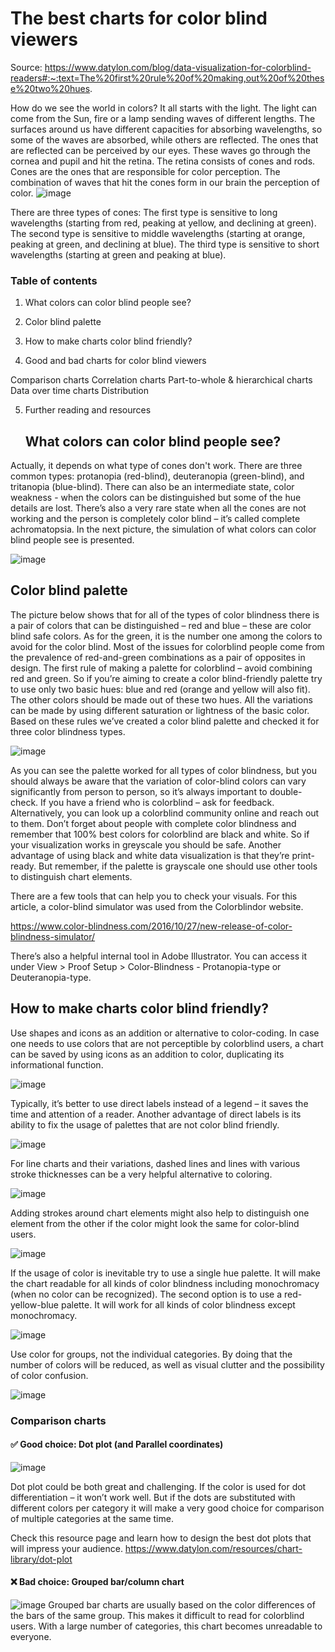 # The best charts for color blind viewers

Source: https://www.datylon.com/blog/data-visualization-for-colorblind-readers#:~:text=The%20first%20rule%20of%20making,out%20of%20these%20two%20hues.



   How do we see the world in colors? It all starts with the light. The light can come from the Sun, fire or a lamp sending waves of different lengths. The surfaces around us have different capacities for absorbing wavelengths, so some of the waves are absorbed, while others are reflected. The ones that are reflected can be perceived by our eyes. These waves go through the cornea and pupil and hit the retina. The retina consists of cones and rods. Cones are the ones that are responsible for color perception. The combination of waves that hit the cones form in our brain the perception of color.
   ![image](https://github.com/liubovkyry/DataVisualization/assets/118057504/080ff03d-4873-4ba0-8d3e-53ee53e49248)

   There are three types of cones: The first type is sensitive to long wavelengths (starting from red, peaking at yellow, and declining at green). The second type is sensitive to middle wavelengths (starting at orange, peaking at green, and declining at blue). The third type is sensitive to short wavelengths (starting at green and peaking at blue).
   
### Table of contents
 

1. What colors can color blind people see?

2. Color blind palette

3. How to make charts color blind friendly?

4. Good and bad charts for color blind viewers

Comparison charts
Correlation charts
Part-to-whole & hierarchical charts
Data over time charts
Distribution

5. Further reading and resources

   ## What colors can color blind people see?
Actually, it depends on what type of cones don't work. There are three common types: protanopia (red-blind), deuteranopia (green-blind), and tritanopia (blue-blind). There can also be an intermediate state, color weakness - when the colors can be distinguished but some of the hue details are lost. There’s also a very rare state when all the cones are not working and the person is completely color blind – it’s called complete achromatopsia. In the next picture, the simulation of what colors can color blind people see is presented.

![image](https://github.com/liubovkyry/DataVisualization/assets/118057504/c778dea6-67c4-4a9a-98ef-632123da3f30)

## Color blind palette
The picture below shows that for all of the types of color blindness there is a pair of colors that can be distinguished – red and blue – these are color blind safe colors. As for the green, it is the number one among the colors to avoid for the color blind. Most of the issues for colorblind people come from the prevalence of red-and-green combinations as a pair of opposites in design. The first rule of making a palette for colorblind – avoid combining red and green. So if you’re aiming to create a color blind-friendly palette try to use only two basic hues: blue and red (orange and yellow will also fit). The other colors should be made out of these two hues. All the variations can be made by using different saturation or lightness of the basic color. Based on these rules we’ve created a color blind palette and checked it for three color blindness types. 

![image](https://github.com/liubovkyry/DataVisualization/assets/118057504/c2c6fcdc-d547-4c83-86eb-ac5020847e03)

As you can see the palette worked for all types of color blindness, but you should always be aware that the variation of color-blind colors can vary significantly from person to person, so it’s always important to double-check. If you have a friend who is colorblind – ask for feedback. Alternatively, you can look up a colorblind community online and reach out to them. Don’t forget about people with complete color blindness and remember that 100% best colors for colorblind are black and white. So if your visualization works in greyscale you should be safe. Another advantage of using black and white data visualization is that they’re print-ready. But remember, if the palette is grayscale one should use other tools to distinguish chart elements.

There are a few tools that can help you to check your visuals. For this article, a color-blind simulator was used from the Colorblindor website.

https://www.color-blindness.com/2016/10/27/new-release-of-color-blindness-simulator/

There’s also a helpful internal tool in Adobe Illustrator. You can access it under View > Proof Setup > Color-Blindness - Protanopia-type or Deuteranopia-type.

## How to make charts color blind friendly?
Use shapes and icons as an addition or alternative to color-coding. In case one needs to use colors that are not perceptible by colorblind users, a chart can be saved by using icons as an addition to color, duplicating its informational function.

![image](https://github.com/liubovkyry/DataVisualization/assets/118057504/d767d385-e68d-46e3-b9ca-35dd9dbccc9b)

Typically, it’s better to use direct labels instead of a legend – it saves the time and attention of a reader. Another advantage of direct labels is its ability to fix the usage of palettes that are not color blind friendly.

![image](https://github.com/liubovkyry/DataVisualization/assets/118057504/670a03b5-5d47-4c3c-b3fc-1003e0db99c1)



For line charts and their variations, dashed lines and lines with various stroke thicknesses can be a very helpful alternative to coloring.

![image](https://github.com/liubovkyry/DataVisualization/assets/118057504/bac11814-f899-4ce3-b529-e4d622858d5e)

Adding strokes around chart elements might also help to distinguish one element from the other if the color might look the same for color-blind users.

![image](https://github.com/liubovkyry/DataVisualization/assets/118057504/17ed931f-d7b4-4e2c-8ac4-7d57d8173817)

If the usage of color is inevitable try to use a single hue palette. It will make the chart readable for all kinds of color blindness including monochromacy (when no color can be recognized). The second option is to use a red-yellow-blue palette. It will work for all kinds of color blindness except monochromacy.

![image](https://github.com/liubovkyry/DataVisualization/assets/118057504/62729719-6414-45fb-a1df-c189498101ee)

Use color for groups, not the individual categories. By doing that the number of colors will be reduced, as well as visual clutter and the possibility of color confusion.

![image](https://github.com/liubovkyry/DataVisualization/assets/118057504/f276deb3-01ea-4442-8d28-7ada91a49566)

### Comparison charts
 

#### ✅ Good choice: Dot plot (and Parallel coordinates)
![image](https://github.com/liubovkyry/DataVisualization/assets/118057504/3809b335-ae8a-4f8a-8626-e33d8eaf7e40)

Dot plot could be both great and challenging. If the color is used for dot differentiation – it won’t work well. But if the dots are substituted with different colors per category it will make a very good choice for comparison of multiple categories at the same time.

Check this resource page and learn how to design the best dot plots that will impress your audience.
https://www.datylon.com/resources/chart-library/dot-plot

#### ❌ Bad choice: Grouped bar/column chart
![image](https://github.com/liubovkyry/DataVisualization/assets/118057504/a4de05f9-a09b-4576-9733-7abd972cd928)
Grouped bar charts are usually based on the color differences of the bars of the same group. This makes it difficult to read for colorblind users. With a large number of categories, this chart becomes unreadable to everyone.
